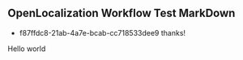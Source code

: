 ## OpenLocalization Workflow Test MarkDown
* f87ffdc8-21ab-4a7e-bcab-cc718533dee9 
thanks!

Hello world
